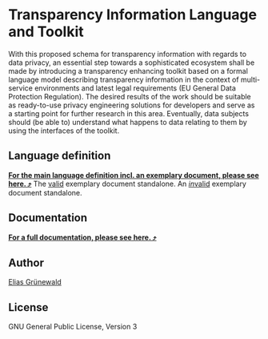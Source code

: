 # Transparency Information Language and Toolkit
With this proposed schema for transparency information with regards to data privacy, an essential step towards a sophisticated ecosystem shall be made by introducing a transparency enhancing toolkit based on a formal language model describing transparency information in the context of multi-service environments and latest legal requirements (EU General Data Protection Regulation). The desired results of the work should be suitable as ready-to-use privacy engineering solutions for developers and serve as a starting point for further research in this area. Eventually, data subjects should (be able to) understand what happens to data relating to them by using the interfaces of the toolkit.

## Language definition
**[For the main language definition incl. an exemplary document, please see here. ⤴️](tilt-schema.json)**
The [valid](tilt.json) exemplary document standalone.
An [*in*valid](tilt-NOT-valid.json) exemplary document standalone.

## Documentation
**[For a full documentation, please see here. ⤴️](documentation/markdown/tilt-schema.md)**

## Author
[Elias Grünewald](mailto:gruenewald@tu-berlin.de)

## License
GNU General Public License, Version 3
